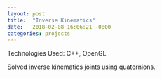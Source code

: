 ```yaml
---
layout: post
title:  "Inverse Kinematics"
date:   2018-02-08 16:06:21 -0800
categories: projects
---
```


Technologies Used: C++, OpenGL

Solved inverse kinematics joints using quaternions. 